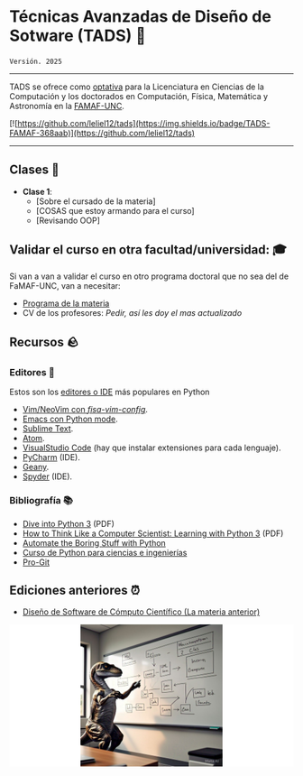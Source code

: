 # Técnicas Avanzadas de Diseño de Sotware (TADS) 🦖

`Versión. 2025`

----

TADS se ofrece como [optativa](https://digesto.unc.edu.ar/handle/123456789/559517) para la Licenciatura en Ciencias de la Computación y los doctorados en Computación, Física, Matemática y Astronomía en la [FAMAF-UNC](https://famaf.unc.edu.ar/).

[![https://github.com/leliel12/tads](https://img.shields.io/badge/TADS-FAMAF-368aab)](https://github.com/leliel12/tads)

----

## Clases 🏫

- **Clase 1**:
    - [Sobre el cursado de la materia]
    - [COSAS que estoy armando para el curso]
    - [Revisando OOP]





## Validar el curso en otra facultad/universidad: 🎓

Si van a van a validar el curso en otro programa doctoral que no sea del de FaMAF-UNC, van a necesitar:

- [Programa de la materia](https://drive.google.com/file/d/1JLrDJTSMfL6HJ47lxg3HGjnRtR7g-qPm/view)
- CV de los profesores: *Pedir, así les doy el mas actualizado*

## Recursos 🪨

### Editores 📝

Estos son los [editores o IDE](https://realpython.com/lessons/ides-vs-code-editors/) más populares en Python

- [Vim/NeoVim con *fisa-vim-config*](https://vim.fisadev.com/).
- [Emacs con Python mode](https://www.emacswiki.org/emacs/PythonProgrammingInEmacs).
- [Sublime Text](https://www.sublimetext.com/).
- [Atom](https://atom.io/).
- [VisualStudio Code](https://code.visualstudio.com/) (hay que instalar extensiones para cada lenguaje).
- [PyCharm](https://www.jetbrains.com/pycharm/) (IDE).
- [Geany](https://www.geany.org/).
- [Spyder](https://www.spyder-ide.org/) (IDE).


### Bibliografía 📚

- [Dive into Python 3](http://histo.ucsf.edu/BMS270/diveintopython3-r802.pdf) (PDF)
- [How to Think Like a Computer Scientist: Learning with Python 3](https://www.ict.ru.ac.za/Resources/cspw/thinkcspy3/thinkcspy3.pdf) (PDF)
- [Automate the Boring Stuff with Python](https://automatetheboringstuff.com/)
- [Curso de Python para ciencias e ingenierías](https://github.com/mgaitan/curso-python-cientifico)
- [Pro-Git](https://git-scm.com/book/es/v2)

## Ediciones anteriores ⏰

- [Diseño de Software de Cómputo Científico (La materia anterior)](https://github.com/leliel12/diseno_sci_sfw/tree/)


![banner](banner.png)
